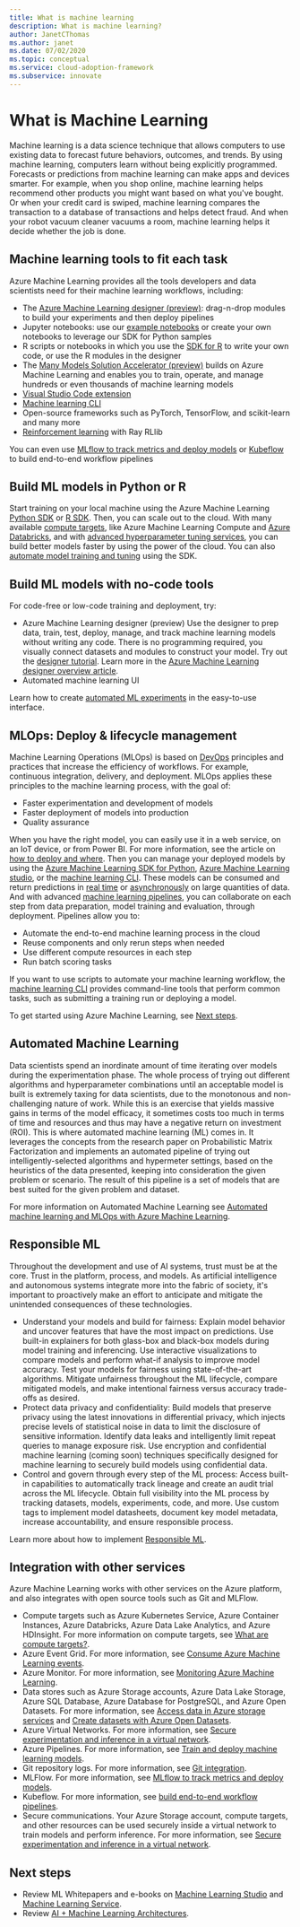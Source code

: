 ```yaml
---
title: What is machine learning
description: What is machine learning?
author: JanetCThomas
ms.author: janet
ms.date: 07/02/2020
ms.topic: conceptual
ms.service: cloud-adoption-framework
ms.subservice: innovate
---
```


# What is Machine Learning

Machine learning is a data science technique that allows computers to use existing data to forecast future behaviors, outcomes, and trends. By using machine learning, computers learn without being explicitly programmed.
Forecasts or predictions from machine learning can make apps and devices smarter. For example, when you shop online, machine learning helps recommend other products you might want based on what you've bought. Or when your credit card is swiped, machine learning compares the transaction to a database of transactions and helps detect fraud. And when your robot vacuum cleaner vacuums a room, machine learning helps it decide whether the job is done.

## Machine learning tools to fit each task

Azure Machine Learning provides all the tools developers and data scientists need for their machine learning workflows, including:
- The [Azure Machine Learning designer (preview)](https://docs.microsoft.com/azure/machine-learning/tutorial-designer-automobile-price-train-score): drag-n-drop modules to build your experiments and then deploy pipelines
- Jupyter notebooks: use our [example notebooks](https://github.com/Azure/MachineLearningNotebooks) or create your own notebooks to leverage our SDK for Python samples 
- R scripts or notebooks in which you use the [SDK for R](https://azure.github.io/azureml-sdk-for-r/reference/index.html) to write your own code, or use the R modules in the designer
- The [Many Models Solution Accelerator (preview)](https://github.com/microsoft/solution-accelerator-many-models) builds on Azure Machine Learning and enables you to train, operate, and manage hundreds or even thousands of machine learning models
- [Visual Studio Code extension](https://docs.microsoft.com/azure/machine-learning/tutorial-setup-vscode-extension)
- [Machine learning CLI](https://docs.microsoft.com/azure/machine-learning/reference-azure-machine-learning-cli)
- Open-source frameworks such as PyTorch, TensorFlow, and scikit-learn and many more
- [Reinforcement learning](https://docs.microsoft.com/azure/machine-learning/how-to-use-reinforcement-learning) with Ray RLlib

You can even use [MLflow to track metrics and deploy models](https://docs.microsoft.com/azure/machine-learning/how-to-use-mlflow) or [Kubeflow](https://www.kubeflow.org/docs/azure/) to build end-to-end workflow pipelines

## Build ML models in Python or R

Start training on your local machine using the Azure Machine Learning [Python SDK](https://docs.microsoft.com/python/api/overview/azure/ml/?view=azure-ml-py) or [R SDK](https://azure.github.io/azureml-sdk-for-r/reference/index.html). Then, you can scale out to the cloud.
With many available [compute targets](https://docs.microsoft.com/azure/machine-learning/how-to-set-up-training-targets), like Azure Machine Learning Compute and [Azure Databricks](https://docs.microsoft.com/azure/databricks/scenarios/what-is-azure-databricks), and with [advanced hyperparameter tuning services](https://docs.microsoft.com/azure/machine-learning/how-to-tune-hyperparameters), you can build better models faster by using the power of the cloud.
You can also [automate model training and tuning](https://docs.microsoft.com/azure/machine-learning/tutorial-auto-train-models) using the SDK.

## Build ML models with no-code tools

For code-free or low-code training and deployment, try:
- Azure Machine Learning designer (preview)
	Use the designer to prep data, train, test, deploy, manage, and track machine learning models without writing any code. There is no programming required, you visually connect datasets and modules to construct your model. Try out the [designer tutorial](https://docs.microsoft.com/azure/machine-learning/tutorial-designer-automobile-price-train-score).
	Learn more in the [Azure Machine Learning designer overview article](https://docs.microsoft.com/azure/machine-learning/concept-designer).
- Automated machine learning UI

Learn how to create [automated ML experiments](https://docs.microsoft.com/azure/machine-learning/tutorial-first-experiment-automated-ml) in the easy-to-use interface.

## MLOps: Deploy & lifecycle management

Machine Learning Operations (MLOps) is based on [DevOps](https://azure.microsoft.com/overview/what-is-devops/) principles and practices that increase the efficiency of workflows. For example, continuous integration, delivery, and deployment. MLOps applies these principles to the machine learning process, with the goal of:
- Faster experimentation and development of models
- Faster deployment of models into production
- Quality assurance

When you have the right model, you can easily use it in a web service, on an IoT device, or from Power BI. For more information, see the article on [how to deploy and where](https://docs.microsoft.com/azure/machine-learning/how-to-deploy-and-where).
Then you can manage your deployed models by using the [Azure Machine Learning SDK for Python](https://docs.microsoft.com/python/api/overview/azure/ml/?view=azure-ml-py), [Azure Machine Learning studio](https://ml.azure.com/), or the [machine learning CLI](https://docs.microsoft.com/azure/machine-learning/reference-azure-machine-learning-cli).
These models can be consumed and return predictions in [real time](https://docs.microsoft.com/azure/machine-learning/how-to-consume-web-service) or [asynchronously](https://docs.microsoft.com/azure/machine-learning/how-to-use-parallel-run-step) on large quantities of data.
And with advanced [machine learning pipelines](https://docs.microsoft.com/azure/machine-learning/concept-ml-pipelines), you can collaborate on each step from data preparation, model training and evaluation, through deployment. Pipelines allow you to:
- Automate the end-to-end machine learning process in the cloud
- Reuse components and only rerun steps when needed
- Use different compute resources in each step
- Run batch scoring tasks

If you want to use scripts to automate your machine learning workflow, the [machine learning CLI](https://docs.microsoft.com/azure/machine-learning/reference-azure-machine-learning-cli) provides command-line tools that perform common tasks, such as submitting a training run or deploying a model.

To get started using Azure Machine Learning, see [Next steps](https://docs.microsoft.com/azure/machine-learning/overview-what-is-azure-ml#next-steps).

## Automated Machine Learning

Data scientists spend an inordinate amount of time iterating over models during the experimentation phase. The whole process of trying out different algorithms and hyperparameter combinations until an acceptable model is built is extremely taxing for data scientists, due to the monotonous and non-challenging nature of work. While this is an exercise that yields massive gains in terms of the model efficacy, it sometimes costs too much in terms of time and resources and thus may have a negative return on investment (ROI).
This is where automated machine learning (ML) comes in. It leverages the concepts from the research paper on Probabilistic Matrix Factorization and implements an automated pipeline of trying out intelligently-selected algorithms and hypermeter settings, based on the heuristics of the data presented, keeping into consideration the given problem or scenario. The result of this pipeline is a set of models that are best suited for the given problem and dataset.

For more information on Automated Machine Learning see [Automated machine learning and MLOps with Azure Machine Learning](https://azure.microsoft.com/blog/automated-machine-learning-and-mlops-with-azure-machine-learning/).

## Responsible ML

Throughout the development and use of AI systems, trust must be at the core. Trust in the platform, process, and models. As artificial intelligence and autonomous systems integrate more into the fabric of society, it's important to proactively make an effort to anticipate and mitigate the unintended consequences of these technologies.
- Understand your models and build for fairness: Explain model behavior and uncover features that have the most impact on predictions. Use built-in explainers for both glass-box and black-box models during model training and inferencing. Use interactive visualizations to compare models and perform what-if analysis to improve model accuracy. Test your models for fairness using state-of-the-art algorithms. Mitigate unfairness throughout the ML lifecycle, compare mitigated models, and make intentional fairness versus accuracy trade-offs as desired.
- Protect data privacy and confidentiality: Build models that preserve privacy using the latest innovations in differential privacy, which injects precise levels of statistical noise in data to limit the disclosure of sensitive information. Identify data leaks and intelligently limit repeat queries to manage exposure risk. Use encryption and confidential machine learning (coming soon) techniques specifically designed for machine learning to securely build models using confidential data.
- Control and govern through every step of the ML process: Access built-in capabilities to automatically track lineage and create an audit trial across the ML lifecycle. Obtain full visibility into the ML process by tracking datasets, models, experiments, code, and more. Use custom tags to implement model datasheets, document key model metadata, increase accountability, and ensure responsible process.

Learn more about how to implement [Responsible ML](https://docs.microsoft.com/azure/machine-learning/concept-responsible-ml). 

## Integration with other services

Azure Machine Learning works with other services on the Azure platform, and also integrates with open source tools such as Git and MLFlow.
- Compute targets such as Azure Kubernetes Service, Azure Container Instances, Azure Databricks, Azure Data Lake Analytics, and Azure HDInsight. For more information on compute targets, see [What are compute targets?](https://docs.microsoft.com/azure/machine-learning/concept-compute-target).
- Azure Event Grid. For more information, see [Consume Azure Machine Learning events](https://docs.microsoft.com/azure/machine-learning/how-to-use-event-grid).
- Azure Monitor. For more information, see [Monitoring Azure Machine Learning](https://docs.microsoft.com/azure/machine-learning/monitor-azure-machine-learning).
- Data stores such as Azure Storage accounts, Azure Data Lake Storage, Azure SQL Database, Azure Database for PostgreSQL, and Azure Open Datasets. For more information, see [Access data in Azure storage services](https://docs.microsoft.com/azure/machine-learning/how-to-access-data) and [Create datasets with Azure Open Datasets](https://docs.microsoft.com/azure/machine-learning/how-to-create-register-datasets#create-datasets-with-azure-open-datasets).
- Azure Virtual Networks. For more information, see [Secure experimentation and inference in a virtual network](https://docs.microsoft.com/azure/machine-learning/how-to-enable-virtual-network).
- Azure Pipelines. For more information, see [Train and deploy machine learning models](https://docs.microsoft.com/azure/devops/pipelines/targets/azure-machine-learning?view=azure-devops&tabs=yaml).
- Git repository logs. For more information, see [Git integration](https://docs.microsoft.com/azure/machine-learning/concept-train-model-git-integration).
- MLFlow. For more information, see [MLflow to track metrics and deploy models](https://docs.microsoft.com/azure/machine-learning/how-to-use-mlflow).
- Kubeflow. For more information, see [build end-to-end workflow pipelines](https://www.kubeflow.org/docs/azure/).
- Secure communications. Your Azure Storage account, compute targets, and other resources can be used securely inside a virtual network to train models and perform inference. For more information, see [Secure experimentation and inference in a virtual network](https://docs.microsoft.com/azure/machine-learning/how-to-enable-virtual-network).

## Next steps

- Review ML Whitepapers and e-books on [Machine Learning Studio](https://azure.microsoft.com/resources/whitepapers/search/?service=machine-learning-studio) and [Machine Learning Service](https://azure.microsoft.com/resources/whitepapers/search/?service=machine-learning-service). 
- Review [AI + Machine Learning Architectures](https://docs.microsoft.com/azure/architecture/browse/).
